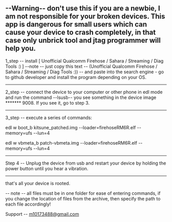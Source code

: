 --Warning--
don't use this if you are a newbie, I am not responsible for your broken devices. This app is dangerous for small users which can cause your device to crash completely, in that case only unbrick tool and jtag programmer will help you.
--------------------------------------------
1_step -- install [ Unofficial Qualcomm Firehose / Sahara / Streaming / Diag Tools :) ]
--note -- just copy this text -- (Unofficial Qualcomm Firehose / Sahara / Streaming / Diag Tools :)) -- and paste into the search engine - go to github developer and install the program depending on your OS.
----------------------------------------------------- -
2_step -- connect the device to your computer or other phone in edl mode and run the command --lsusb-- you see something in the device image ******* 9008. If you see it, go to step 3.
----------------------------------------------------- -
3_step -- execute a series of commands:

edl w boot_b kitsune_patched.img --loader=firehoseRM6R.elf --memory=ufs --lun=4

edl w vbmeta_b patch-vbmeta.img --loader=firehoseRM6R.elf --memory=ufs --lun=4
----------------------------------------------------- -
Step 4 -- Unplug the device from usb and restart your device by holding the power button until you hear a vibration.
----------------------------------------------------- -
that's all your device is rooted.

-- note -- all files must be in one folder for ease of entering commands, if you change the location of files from the archive, then specify the path to each file accordingly!

Support -- m10173488@gmail.com
